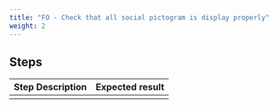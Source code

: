 ```yaml
---
title: "FO - Check that all social pictogram is display properly"
weight: 2
---
```

## Steps
| Step Description | Expected result |
| ----- | ----- |
|  |  |
